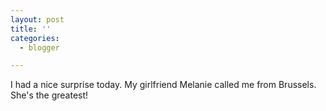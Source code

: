 ```yaml
---
layout: post
title: ''
categories:
  - blogger

---
```


I had a nice surprise today.  My girlfriend Melanie called me from Brussels.  She's the greatest!
